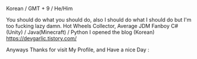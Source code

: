 Korean / GMT + 9 / He/Him

You should do what you should do,
also I should do what I should do but I'm too fucking lazy damn.
Hot Wheels Collector, Average JDM Fanboy
C# (Unity) / Java(Minecraft) / Python
I opened the blog (Korean) https://devgarlic.tistory.com/

Anyways Thanks for visit My Profile, and Have a nice Day :



<!---
GalaKrond-jkr0404/GalaKrond-jkr0404 is a ✨ special ✨ repository because its `README.md` (this file) appears on your GitHub profile.
You can click the Preview link to take a look at your changes.
--->
